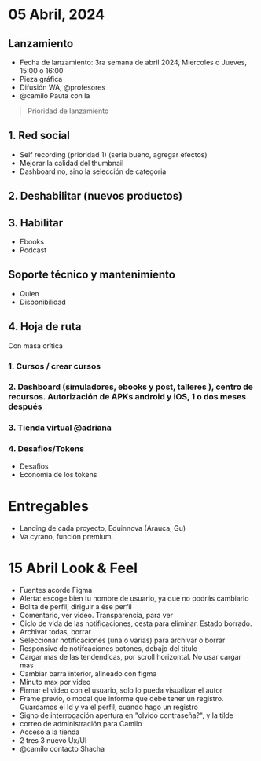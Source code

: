 # 05 Abril, 2024

## Lanzamiento
- Fecha de lanzamiento: 3ra semana de abril 2024, Miercoles o Jueves, 15:00 o 16:00
- Pieza gráfica
- Difusión WA, @profesores
- @camilo Pauta con la 

> Prioridad de lanzamiento

## 1. Red social
- Self recording (prioridad 1) (seria bueno, agregar efectos)
- Mejorar la calidad del thumbnail
- Dashboard no, sino la selección de categoria 

## 2. Deshabilitar (nuevos productos)

## 3. Habilitar
- Ebooks
- Podcast

## Soporte técnico y mantenimiento
- Quien 
- Disponibilidad

## 4. Hoja de ruta
 Con masa crítica

### 1. Cursos / crear cursos
### 2. Dashboard (simuladores, ebooks y post,  talleres ), centro de recursos. Autorización de APKs android y iOS, 1 o dos meses después
### 3. Tienda virtual @adriana
### 4. Desafios/Tokens
- Desafios
- Economía de los tokens


# Entregables
- Landing de cada proyecto, Eduinnova (Arauca, Gu)
- Va cyrano, función premium.


# 15 Abril Look & Feel
- Fuentes acorde Figma
- Alerta: escoge bien tu nombre de usuario, ya que no podrás cambiarlo
- Bolita de perfil, diriguir a ése perfil
- Comentario, ver video. Transparencia, para ver
- Ciclo de vida de las notificaciones, cesta para eliminar. Estado borrado.
- Archivar todas, borrar
- Seleccionar notificaciones (una o varias) para archivar o borrar
- Responsive de notifcaciones botones, debajo del titulo
- Cargar mas de las tendendicas, por scroll horizontal. No usar cargar mas
- Cambiar barra interior, alineado con figma
- Minuto max por video
- Firmar el video con el usuario, solo lo pueda visualizar el autor
- Frame previo, o modal que informe que debe tener un registro. Guardamos el Id y va el perfil, cuando hago un registro
- Signo de interrogación apertura en "olvido contraseña?", y la tilde
- correo de administración para Camilo
- Acceso a la tienda
- 2 tres 3 nuevo Ux/UI
- @camilo contacto Shacha